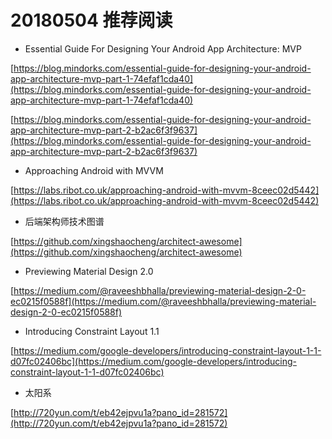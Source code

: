 # 20180504 推荐阅读

* Essential Guide For Designing Your Android App Architecture: MVP

[https://blog.mindorks.com/essential-guide-for-designing-your-android-app-architecture-mvp-part-1-74efaf1cda40](https://blog.mindorks.com/essential-guide-for-designing-your-android-app-architecture-mvp-part-1-74efaf1cda40)

[https://blog.mindorks.com/essential-guide-for-designing-your-android-app-architecture-mvp-part-2-b2ac6f3f9637](https://blog.mindorks.com/essential-guide-for-designing-your-android-app-architecture-mvp-part-2-b2ac6f3f9637)
 
* Approaching Android with MVVM

[https://labs.ribot.co.uk/approaching-android-with-mvvm-8ceec02d5442](https://labs.ribot.co.uk/approaching-android-with-mvvm-8ceec02d5442)
 
* 后端架构师技术图谱

[https://github.com/xingshaocheng/architect-awesome](https://github.com/xingshaocheng/architect-awesome)

* Previewing Material Design 2.0

[https://medium.com/@raveeshbhalla/previewing-material-design-2-0-ec0215f0588f](https://medium.com/@raveeshbhalla/previewing-material-design-2-0-ec0215f0588f)

* Introducing Constraint Layout 1.1

[https://medium.com/google-developers/introducing-constraint-layout-1-1-d07fc02406bc](https://medium.com/google-developers/introducing-constraint-layout-1-1-d07fc02406bc)

* 太阳系

[http://720yun.com/t/eb42ejpvu1a?pano_id=281572](http://720yun.com/t/eb42ejpvu1a?pano_id=281572)